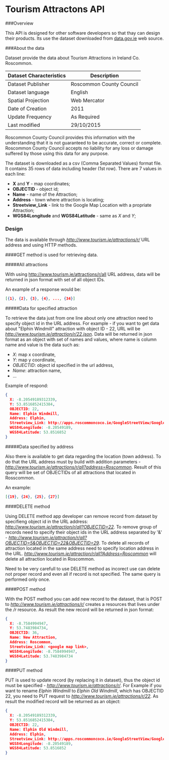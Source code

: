 # Tourism Attractons API

###Overview

This API is designed for other software developers so that thay can design their products. Its use the dataset downloaded from [data.gov.ie](https://data.gov.ie/dataset/roscommon-tourism-attractions11457) web source.

###About the data

Dataset provide the data about Tourism Attractions in Ireland Co. Roscommon.

| Dataset Characteristics | Description |
|-------------------|--------------------------|
| Dataset Publisher | Roscommon County Council |
| Dataset language |English |
| Spatial Projection |Web Mercator|
|Date of Creation|2011|
|Update Frequency|As Required|
| Last modified | 29/10/2015|

Roscommon County Council provides this information with the understanding that it is not guaranteed to be accurate, correct or complete. Roscommon County Council accepts no liability for any loss or damage suffered by those using this data for any purpose.

The dataset is downloaded as a csv (Comma Separated Values) format file. It contains 35 rows of data including header (1st row). There are 7 values in each line:

- **X** and **Y** - map coordinates;
- **OBJECTID** -  object id;
- **Name** - name of the Attraction;
- **Address** - town where attraction is locating;
- **Streetview_Link** - link to the Google Map Location with a propriate Attraction;
- **WGS84Longitude** and **WGS84Latitude** - same as *X* and *Y*;

### Design

The data is available through *http://www.tourism.ie/attractions/r/* URL address and using HTTP methods.

####GET method is used for retrieving data.

#####All attractions

With using http://www.tourism.ie/attractions/r/all URL address, data will be returned in json format with set of all object IDs.

An example of a response would be:
```json
[{1}, {2}, {3}, {4}, ..., {34}]
```
#####Data for specified attraction

To retrieve the data just from one line about only one attraction need to specify object id in the URL address. For example - if you want to get data about "Elphin Windmill" attraction with object ID - 22, URL will be
*http://www.tourism.ie/attraction/r/22.json*. Data will be returned in json format as an object with set of names and values, where name is column name and value is the data such as:

- *X*: map x coordinate,
- *Y*: map y coordinate,
- *OBJECTID*: object id specified in the url address,
- *Name*: attraction name,
- ...

Example of respond:

```json
{
  X: -8.20549189312339,
  Y: 53.8516852415384,
  OBJECTID: 22,
  Name: Elphin Windmill,
  Address: Elphin,
  Streetview_Link: http://apps.roscommoncoco.ie/GoogleStreetView/GoogleMapStreetView.html?Lat=53.8516852426549&amp;Lng=-8.20549189242993,
  WGS84Longitude: -8.20549189,
  WGS84Latitude: 53.8516852
}
```

#####Data specified by address

Also there is available to get data regarding the location (town address). To do that the URL address must by build with addition parameters - *http://www.tourism.ie/attractions/r/all?address=Roscommon*. Result of this query will be set of OBJECTIDs of all attractions that located in Rosscommon.

An example:

```json
[{19}, {24}, {25}, {27}]
```

####DELETE method

Using DELETE method app developer can remove record from dataset by specifieng object id in the URL address: *http://www.tourism.ie/attraction/r/all?OBJECTID=22*. To remove group of records need to specify their object ids in the URL address separated by '&' - *http://www.tourism.ie/attraction/r/all?OBJECTID=5&OBJECTID=22&OBJECTID=29*. To delete all records of attraction located in the same address need to specify location address in the URL. *http://www.tourism.ie/attraction/r/all?Address=Roscommon* will delete all attraction located in Roscommon.

Need to be very carefull to use DELETE method as incorect use can delete not proper record and even all if record is not specified. The same query is performed only once.

####POST method

With the POST method you can add new record to the dataset, that is POST to *http://www.tourism.ie/attractions/r/* creates a resources that lives under the */r* resource. As result the new record will be returned in json format:

```json
{
  X: -8.7584994947,
  Y: 53.7483984734,
  OBJECTID: 36,
  Name: New Attraction,
  Address: Roscommon,
  Streetview_Link: <google map link>,
  WGS84Longitude: -8.7584994947,
  WGS84Latitude: 53.7483984734
}
```

####PUT method

PUT is used to update record (by replacing it in dataset), thus the object id must be specified - *http://www.tourism.ie/attractions/r/<OBJECTID>*. For Example if you want to rename *Elphin Windmill* to *Elphin Old Windmill*, which has OBJECTID 22, you need to PUT request to *http://www.tourism.ie/attractions/r/22*. As result the modified record will be returned as an object:

```json
{
  X: -8.20549189312339,
  Y: 53.8516852415384,
  OBJECTID: 22,
  Name: Elphin Old Windmill,
  Address: Elphin,
  Streetview_Link: http://apps.roscommoncoco.ie/GoogleStreetView/GoogleMapStreetView.html?Lat=53.8516852426549&amp;Lng=-8.20549189242993,
  WGS84Longitude: -8.20549189,
  WGS84Latitude: 53.8516852
}
```

